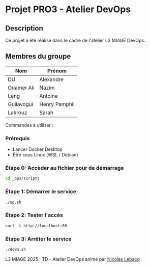 # Projet PRO3 - Atelier DevOps

## Description

Ce projet a été réalisé dans le cadre de l'atelier L3 MIAGE DevOps.

## Membres du groupe

| Nom               | Prénom            |
|-------------------|-------------------|
| DU                | Alexandre         |
| Ouamer Ali        | Nazim             |
| Leng              | Antoine           |
| Guilavogui        | Henry Pamphil     |
| Lakrouz           | Sarah             |


Commandes à utiliser :

### Prérequis 
- Lancer Docker Desktop
- Être sous Linux (WSL / Debian)

### Étape 0: Accèder au fichier pour de démarrage
```bash
cd _ops/scripts
```
### Étape 1: Démarrer le service
```bash
./up.sh
```
### Étape 2: Tester l'accès
```bash
curl -k http://localhost:80
```

### Étape 3: Arrêter le service
```bash
./down.sh
```

L3 MIAGE 2025 : TD - Atelier DevOps animé par [Nicolas Lebacq](https://github.com/SmashingQuasar)